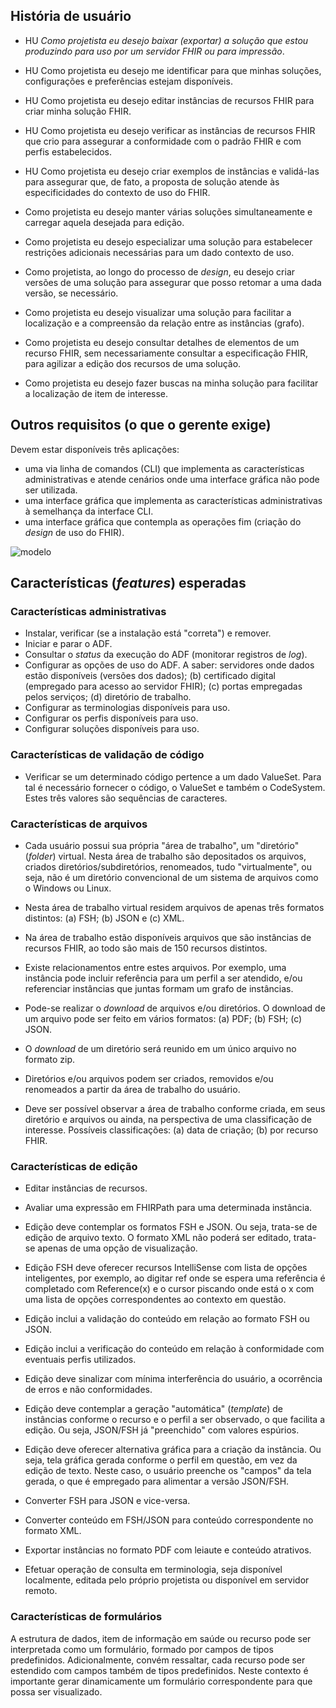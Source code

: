 ## História de usuário

- HU _Como projetista eu desejo baixar (exportar) a solução que estou produzindo para uso por um servidor FHIR ou para impressão_.
  
- HU Como projetista eu desejo me identificar para que minhas soluções, configurações e preferências estejam disponíveis.

- HU Como projetista eu desejo editar instâncias de recursos FHIR para criar minha solução FHIR.

- HU Como projetista eu desejo verificar as instâncias de recursos FHIR que crio para assegurar a
  conformidade com o padrão FHIR e com perfis estabelecidos.

- HU Como projetista eu desejo criar exemplos de instâncias e validá-las para assegurar que, de fato, a proposta de
  solução atende às especificidades do contexto de uso do FHIR.

- Como projetista eu desejo manter várias soluções simultaneamente e carregar aquela desejada para edição.

- Como projetista eu desejo especializar uma solução para estabelecer restrições adicionais necessárias para um dado contexto de uso.

- Como projetista, ao longo do processo de _design_, eu desejo criar versões de uma solução para assegurar que posso retomar a uma dada versão, se necessário.

- Como projetista eu desejo visualizar uma solução para facilitar a localização e a compreensão da relação
  entre as instâncias (grafo).

- Como projetista eu desejo consultar detalhes de elementos de um recurso FHIR, sem necessariamente consultar a especificação FHIR, para agilizar a edição dos recursos de uma solução.

- Como projetista eu desejo fazer buscas na minha solução para facilitar a localização de item de interesse.

## Outros requisitos (o que o gerente exige)

Devem estar disponíveis três aplicações:

- uma via linha de comandos (CLI) que implementa as características administrativas e atende cenários onde uma interface gráfica não pode ser utilizada.
- uma interface gráfica que implementa as características administrativas à semelhança da interface CLI.
- uma interface gráfica que contempla as operações fim (criação do _design_ de uso do FHIR).

![modelo](http://www.plantuml.com/plantuml/proxy?cache=no&src=https://raw.githubusercontent.com/rnds-tools/gui/main/diagramas/componentes.puml)

## Características (_features_) esperadas

### Características administrativas

- Instalar, verificar (se a instalação está "correta") e remover.
- Iniciar e parar o ADF.
- Consultar o _status_ da execução do ADF (monitorar registros de _log_).
- Configurar as opções de uso do ADF. A saber: servidores onde dados estão disponíveis (versões dos dados); (b) certificado digital (empregado para acesso ao servidor FHIR); (c) portas empregadas pelos serviços; (d) diretório de trabalho.
- Configurar as terminologias disponíveis para uso.
- Configurar os perfis disponíveis para uso.
- Configurar soluções disponíveis para uso.

### Características de validação de código

- Verificar se um determinado código pertence a um dado ValueSet. Para tal é necessário fornecer o código, o ValueSet e também o CodeSystem. Estes três valores são sequências de caracteres.

### Características de arquivos

- Cada usuário possui sua própria "área de trabalho", um "diretório" (_folder_) virtual. Nesta área de trabalho são depositados os arquivos, criados diretórios/subdiretórios, renomeados, tudo "virtualmente", ou seja, não é um diretório convencional de um sistema de arquivos como o Windows ou Linux.

- Nesta área de trabalho virtual residem arquivos de apenas três formatos distintos: (a) FSH; (b) JSON e (c) XML.

- Na área de trabalho estão disponíveis arquivos que são instâncias de recursos FHIR, ao todo são mais de 150 recursos distintos.

- Existe relacionamentos entre estes arquivos. Por exemplo, uma instância pode incluir referência para um perfil a ser atendido, e/ou referenciar instâncias que
  juntas formam um grafo de instâncias.

- Pode-se realizar o _download_ de arquivos e/ou diretórios. O download de um arquivo pode ser feito em vários formatos: (a) PDF; (b) FSH; (c) JSON.

- O _download_ de um diretório será reunido em um único arquivo no formato zip.

- Diretórios e/ou arquivos podem ser criados, removidos e/ou renomeados a partir da área de trabalho do usuário.

- Deve ser possível observar a área de trabalho conforme criada, em seus diretório e arquivos ou ainda, na perspectiva de uma classificação de interesse. Possíveis classificações: (a) data de criação; (b) por recurso FHIR.

### Características de edição

- Editar instâncias de recursos.

- Avaliar uma expressão em FHIRPath para uma determinada instância.

- Edição deve contemplar os formatos FSH e JSON. Ou seja, trata-se
  de edição de arquivo texto. O formato XML não poderá ser editado, trata-se
  apenas de uma opção de visualização.

- Edição FSH deve oferecer recursos IntelliSense com lista de opções inteligentes, por exemplo, ao digitar ref<tab> onde se espera uma referência é completado com Reference(x) e o cursor piscando onde está o x com uma lista de opções correspondentes ao contexto em questão.

- Edição inclui a validação do conteúdo em relação ao formato FSH ou JSON.

- Edição inclui a verificação do conteúdo em relação à conformidade com eventuais perfis utilizados.

- Edição deve sinalizar com mínima interferência do usuário, a ocorrência de erros e não conformidades.

- Edição deve contemplar a geração "automática" (_template_) de instâncias conforme o recurso e o perfil a ser observado, o que facilita a edição. Ou seja, JSON/FSH já "preenchido" com valores espúrios.

- Edição deve oferecer alternativa gráfica para a criação da instância. Ou seja, tela gráfica gerada conforme o perfil em questão, em vez da edição de texto. Neste caso, o usuário preenche os "campos" da tela gerada, o que é empregado para alimentar a versão JSON/FSH.

- Converter FSH para JSON e vice-versa.

- Converter conteúdo em FSH/JSON para conteúdo correspondente no formato XML.

- Exportar instâncias no formato PDF com leiaute e conteúdo atrativos.

- Efetuar operação de consulta em terminologia, seja disponível localmente, editada pelo próprio projetista ou disponível em servidor remoto.

### Características de formulários

A estrutura de dados, item de informação em saúde ou recurso pode ser interpretada como um formulário, formado por campos de tipos predefinidos. Adicionalmente, convém ressaltar, cada recurso pode ser estendido com campos também de tipos predefinidos. Neste contexto é importante gerar dinamicamente um formulário correspondente para que possa ser visualizado.
